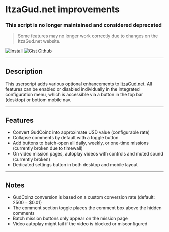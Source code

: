 # ItzaGud.net improvements

### This script is no longer maintained and considered deprecated

> Some features may no longer work correctly due to changes on the ItzaGud.net website.

[![Install](https://img.shields.io/badge/install-userscript-darkred?style=for-the-badge&logo=tampermonkey)](https://gist.github.com/Kurotaku-sama/72e1efc9afa2623630743a8595c5a733/raw/ItzaGud%2520improvements.user.js) [![Gist Github](https://img.shields.io/badge/gist-github-darkred?style=for-the-badge&logo=github)](https://gist.github.com/Kurotaku-sama/72e1efc9afa2623630743a8595c5a733)

---

## Description

This userscript adds various optional enhancements to [ItzaGud.net](https://itzagud.net).
All features can be enabled or disabled individually in the integrated configuration menu, which is accessible via a button in the top bar (desktop) or bottom mobile nav.

---

## Features

- Convert GudCoinz into approximate USD value (configurable rate)
- Collapse comments by default with a toggle button
- Add buttons to batch-open all daily, weekly, or one-time missions (currently broken due to timewall)
- On video mission pages, autoplay videos with controls and muted sound (currently broken)
- Dedicated settings button in both desktop and mobile layout

---

## Notes

- GudCoinz conversion is based on a custom conversion rate (default: 2500 = $0.01)
- The comment section toggle places the comment box above the hidden comments
- Batch mission buttons only appear on the mission page
- Video autoplay might fail if the video is blocked or misconfigured